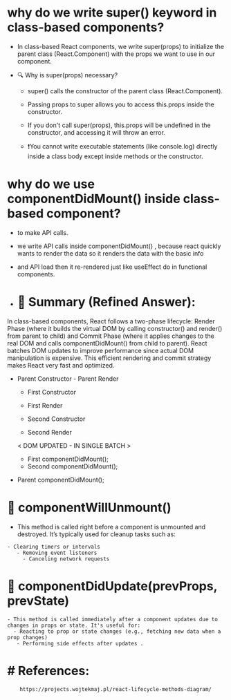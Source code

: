 # why do we write super() keyword in class-based components?

- In class-based React components, we write super(props) to initialize the parent class (React.Component) with the props we want to use in our component.

- 🔍 Why is super(props) necessary?
  - super() calls the constructor of the parent class (React.Component).

   - Passing props to super allows you to access this.props inside the constructor.

    - If you don't call super(props), this.props will be undefined in the constructor, and accessing it will throw an error.

    - ❗️You cannot write executable statements (like console.log) directly inside a class body except inside methods or the constructor.


# why do we use componentDidMount() inside class-based component?
 - to make API calls.
 - we write API calls inside componentDidMount() , because react quickly wants to render the data so it renders the data with the basic info 
  - and API load then it re-rendered just like useEffect do in functional components.


  - # 🧠 Summary (Refined Answer):
In class-based components, React follows a two-phase lifecycle: Render Phase (where it builds the virtual DOM by calling constructor() and render() from parent to child) and Commit Phase (where it applies changes to the real DOM and calls componentDidMount() from child to parent). React batches DOM updates to improve performance since actual DOM manipulation is expensive. This efficient rendering and commit strategy makes React very fast and optimized.



   - Parent Constructor
    - Parent Render
     
      - First Constructor
     - First Render
  
      - Second Constructor
       - Second Render
  
      < DOM UPDATED - IN SINGLE BATCH >
       - First componentDidMount();
       - Second componentDidMount();
  
   - Parent componentDidMount();
   
 

 # 🔹 componentWillUnmount()
   - This method is called right before a component is unmounted and destroyed. It’s typically used for cleanup tasks such as:

    - Clearing timers or intervals
       - Removing event listeners
         - Canceling network requests

 # 🔹 componentDidUpdate(prevProps, prevState)
    - This method is called immediately after a component updates due to changes in props or state. It's useful for:
      - Reacting to prop or state changes (e.g., fetching new data when a prop changes)
       - Performing side effects after updates .       


 #   # References:
        https://projects.wojtekmaj.pl/react-lifecycle-methods-diagram/    
